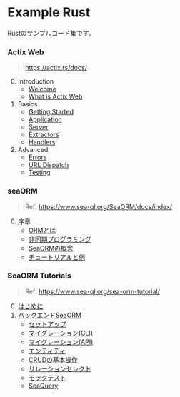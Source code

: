 # Example Rust

Rustのサンプルコード集です。

### Actix Web

> https://actix.rs/docs/

0. Introduction
   - [Welcome](https://github.com/ittokun/example-rust/tree/main/actix_web/docs/ch00-01-welcome.md)
   - [What is Actix Web](https://github.com/ittokun/example-rust/tree/main/actix_web/docs/ch00-02-whatis.md)
1. Basics
   - [Getting Started](https://github.com/ittokun/example-rust/tree/main/actix_web/docs/ch01-01-getting-started.md)
   - [Application](https://github.com/ittokun/example-rust/tree/main/actix_web/docs/ch01-02-application.md)
   - [Server](https://github.com/ittokun/example-rust/tree/main/actix_web/docs/ch01-03-server.md)
   - [Extractors](https://github.com/ittokun/example-rust/tree/main/actix_web/docs/ch01-04-extractors.md)
   - [Handlers](https://github.com/ittokun/example-rust/tree/main/actix_web/docs/ch01-05-handlers.md)
2. Advanced
    - [Errors](https://github.com/ittokun/example-rust/tree/main/actix_web/docs/ch02-01-errors.md)
    - [URL Dispatch](https://github.com/ittokun/example-rust/tree/main/actix_web/docs/ch02-02-url-dispatch.md)
    - [Testing](https://github.com/ittokun/example-rust/tree/main/actix_web/docs/ch02-05-testing.md)

### seaORM

> Ref: https://www.sea-ql.org/SeaORM/docs/index/

0. 序章
   - [ORMとは](https://github.com/ittokun/example-rust/tree/main/sea_orm/docs/ch00-01-what-is-orm.md)
   - [非同期プログラミング](https://github.com/ittokun/example-rust/tree/main/sea_orm/docs/ch00-02-async-programming.md)
   - [SeaORMの概念](https://github.com/ittokun/example-rust/tree/main/sea_orm/docs/ch00-03-seaorm-concepts.md)
   - [チュートリアルと例](https://github.com/ittokun/example-rust/tree/main/sea_orm/docs/ch00-04-tutorial-examples.md)

### SeaORM Tutorials

> Ref: https://www.sea-ql.org/sea-orm-tutorial/

0. [はじめに](https://github.com/ittokun/example-rust/tree/main/sea_orm/docs/tutorials/ch00-00-introduction.md)
1. [バックエンドSeaORM](https://github.com/ittokun/example-rust/tree/main/sea_orm/docs/tutorials/ch01-00-backend-seaorm.md)
   - [セットアップ](https://github.com/ittokun/example-rust/tree/main/sea_orm/docs/tutorials/ch01-01-setup.md)
   - [マイグレーション(CLI)](https://github.com/ittokun/example-rust/tree/main/sea_orm/docs/tutorials/ch01-02-migration-cli.md)
   - [マイグレーション(API)](https://github.com/ittokun/example-rust/tree/main/sea_orm/docs/tutorials/ch01-03-migration-api.md)
   - [エンティティ](https://github.com/ittokun/example-rust/tree/main/sea_orm/docs/tutorials/ch01-04-entity.md)
   - [CRUDの基本操作](https://github.com/ittokun/example-rust/tree/main/sea_orm/docs/tutorials/ch01-05-crud.md)
   - [リレーションセレクト](https://github.com/ittokun/example-rust/tree/main/sea_orm/docs/tutorials/ch01-06-relational-select.md)
   - [モックテスト](https://github.com/ittokun/example-rust/tree/main/sea_orm/docs/tutorials/ch01-07-testing-mock.md)
   - [SeaQuery](https://github.com/ittokun/example-rust/tree/main/sea_orm/docs/tutorials/ch01-08-sea-query.md)
